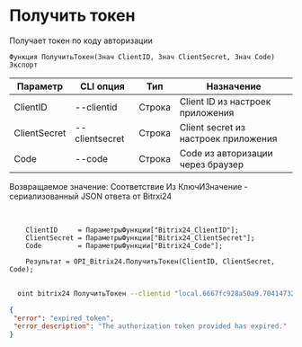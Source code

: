 ﻿---
sidebar_position: 2
---

# Получить токен
 Получает токен по коду авторизации



`Функция ПолучитьТокен(Знач ClientID, Знач ClientSecret, Знач Code) Экспорт`

  | Параметр | CLI опция | Тип | Назначение |
  |-|-|-|-|
  | ClientID | --clientid | Строка | Client ID из настроек приложения |
  | ClientSecret | --clientsecret | Строка | Client secret из настроек приложения |
  | Code | --code | Строка | Code из авторизации через браузер |

  
  Возвращаемое значение:   Соответствие Из КлючИЗначение - сериализованный JSON ответа от Bitrxi24

<br/>




```bsl title="Пример кода"
    ClientID     = ПараметрыФункции["Bitrix24_ClientID"];
    ClientSecret = ПараметрыФункции["Bitrix24_ClientSecret"];
    Code         = ПараметрыФункции["Bitrix24_Code"];

    Результат = OPI_Bitrix24.ПолучитьТокен(ClientID, ClientSecret, Code);
```



```sh title="Пример команды CLI"
    
  oint bitrix24 ПолучитьТокен --clientid "local.6667fc928a50a9.70414732" --clientsecret "ZeKyeYIgy2NsHZqsIHY6GfG1V..." --code "2b096866006e9f06006b12e400000001000007fc1bc681f7ed7f13f2d449980628008c"

```

```json title="Результат"
{
 "error": "expired_token",
 "error_description": "The authorization token provided has expired."
}
```
